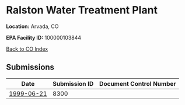 # Ralston Water Treatment Plant

**Location:** Arvada, CO

**EPA Facility ID:** 100000103844

[Back to CO Index](../../index.md)

## Submissions

| Date | Submission ID | Document Control Number |
|------|--------------|-------------------------|
| [1999-06-21](submissions/8300.md) | 8300 |  |
